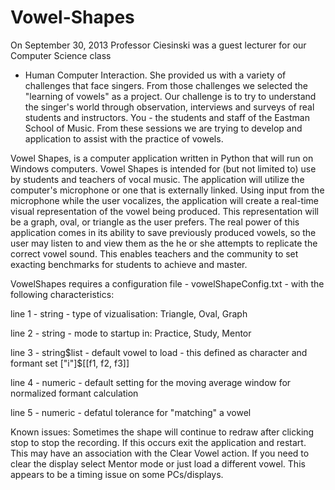 Vowel-Shapes
============
On September 30, 2013 Professor Ciesinski was a guest lecturer for our Computer Science class
 - Human Computer Interaction. She provided us with a variety of challenges that face singers.
 From those challenges we selected the "learning of vowels" as a project. Our challenge is to
 try to understand the singer's world through observation, interviews and surveys of real
 students and instructors. You - the students and staff of the Eastman School of Music.
 From these sessions we are trying to develop and application to assist with the practice of vowels.

Vowel Shapes, is a computer application written in Python that will run on Windows computers.
Vowel Shapes is intended for (but not limited to) use by students and teachers of vocal music.
The application will utilize the computer's microphone or one that is externally linked. Using
input from the microphone while the user vocalizes, the application will create a real-time visual
representation of the vowel being produced. This representation will be a graph, oval, or triangle
as the user prefers. The real power of this application comes in its ability to save previously
produced vowels, so the user may listen to and view them as the he or she attempts to replicate
the correct vowel sound. This enables teachers and the community to set exacting benchmarks for
students to achieve and master.

VowelShapes requires a configuration file - vowelShapeConfig.txt - with the following characteristics:

line 1 - string - type of vizualisation: Triangle, Oval, Graph

line 2 - string - mode to startup in: Practice, Study, Mentor

line 3 - string$list - default vowel to load - this defined as character and formant set ["i"]$[[f1, f2, f3]]

line 4 - numeric - default setting for the moving average window for normalized formant calculation

line 5 - numeric - defatul tolerance for "matching" a vowel

Known issues:
Sometimes the shape will continue to redraw after clicking stop to stop the recording.
If this occurs exit the application and restart.
This may have an association with the Clear Vowel action. If you need to clear the display select Mentor mode or just load a different vowel.
This appears to be a timing issue on some PCs/displays.


